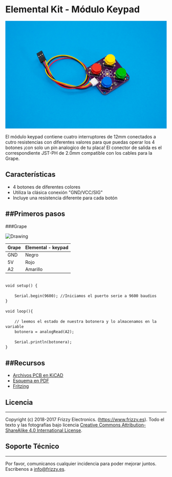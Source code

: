 # Elemental Kit - Módulo Keypad

![Texto alternativo](images/keypad.jpg "Modulo Keypad")

El módulo keypad contiene cuatro interruptores de 12mm conectados a cutro resistencias con diferentes valores para que puedas operar los 4 botones ¡con solo un pin analogico de tu placa! El conector de salida es el correspondiente JST-PH de 2.0mm compatible con los cables para la Grape.


## Características

* 4 botones de diferentes colores
* Utiliza la clásica conexión "GND/VCC/SIG"
* Incluye una resistencia diferente para cada botón

##Primeros pasos
--------

###Grape


<img src="../images/montaje_keypad.png" alt="Drawing" style="width: 400px;"/>

| Grape | Elemental - keypad|
| ----- | ----------------- |
| GND   | Negro             |
| 5V    | Rojo              |
| A2    | Amarillo          |


```arduino

void setup() {

    Serial.begin(9600); //Iniciamos el puerto serie a 9600 baudios
}

void loop(){
    
    // leemos el estado de nuestra botonera y lo almacenamos en la variable
    botonera = analogRead(A2);

    Serial.println(botonera);
}
```


##Recursos
-------

-   [Archivos PCB en KiCAD](https://github.com/FrizzyElectronics/KeyPad)
-   [Esquema en PDF](https://raw.githubusercontent.com/FrizzyElectronics/KeyPad/master/pdf/KeyPad.pdf "File:Kaypad.pdf")
-   [Fritzing](https://raw.githubusercontent.com/FrizzyElectronics/AtomModulesFritzingParts/master/FritzingParts/Atom_Keypad.fzpz "File:Atom_keypad.fzpz")

## Licencia
-------
Copyright (c) 2018-2017 Frizzy Electronics. (https://www.frizzy.es). Todo el texto y las fotografías bajo licencia <a rel="license" href="http://creativecommons.org/licenses/by-sa/4.0/">Creative Commons Attribution-ShareAlike 4.0 International License</a>. <a rel="license" href="http://creativecommons.org/licenses/by-sa/4.0/"> </a>

## Soporte Técnico
-------
Por favor, comunicanos cualquier incidencia para poder mejorar juntos. Escribenos a [info@frizzy.es](info@frizzy.es). 

